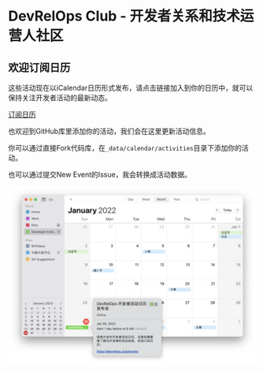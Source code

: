# DevRelOps Club - 开发者关系和技术运营人社区

## 欢迎订阅日历

这些活动现在以iCalendar日历形式发布，请点击链接加入到你的日历中，就可以保持关注开发者活动的最新动态。

[订阅日历](https://devrelops.club/events.ics)

也欢迎到GitHub库里添加你的活动，我们会在这里更新活动信息。

你可以通过直接Fork代码库，在`_data/calendar/activities`目录下添加你的活动。

也可以通过提交New Event的Issue，我会转换成活动数据。

![cal-os-x-demo](assets/img/cal-os-x-demo.png)
